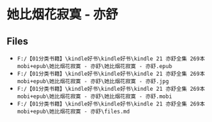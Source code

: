 # 她比烟花寂寞 - 亦舒

## Files

- `F:/【01分类书籍】\kindle好书\kindle好书\kindle 21 亦舒全集 269本 mobi+epub\她比烟花寂寞 - 亦舒\她比烟花寂寞 - 亦舒.epub`
- `F:/【01分类书籍】\kindle好书\kindle好书\kindle 21 亦舒全集 269本 mobi+epub\她比烟花寂寞 - 亦舒\她比烟花寂寞 - 亦舒.jpg`
- `F:/【01分类书籍】\kindle好书\kindle好书\kindle 21 亦舒全集 269本 mobi+epub\她比烟花寂寞 - 亦舒\她比烟花寂寞 - 亦舒.mobi`
- `F:/【01分类书籍】\kindle好书\kindle好书\kindle 21 亦舒全集 269本 mobi+epub\她比烟花寂寞 - 亦舒\files.md`

